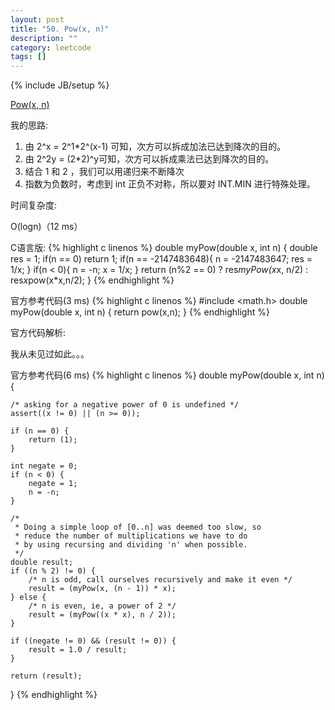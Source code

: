 ```yaml
---
layout: post
title: "50. Pow(x, n)"
description: ""
category: leetcode
tags: []
---
```

{% include JB/setup %}


[Pow(x, n)](https://leetcode.com/problems/powx-n/)

我的思路:

1. 由 2^x = 2^1*2^(x-1) 可知，次方可以拆成加法已达到降次的目的。
2. 由 2^2y = (2*2)^y可知，次方可以拆成乘法已达到降次的目的。
3. 结合 1 和 2 ，我们可以用递归来不断降次
4. 指数为负数时，考虑到 int 正负不对称，所以要对 INT.MIN 进行特殊处理。  

时间复杂度:

O(logn)（12 ms）

C语言版:
{% highlight c linenos %} 
double myPow(double x, int n) {
    double res = 1;
    if(n == 0) return 1;
    if(n == -2147483648){
        n = -2147483647;
        res = 1/x;
    } 
    if(n < 0){
        n = -n;
        x = 1/x;
    }
    return (n%2 == 0) ? res*myPow(x*x, n/2) : res*x*pow(x*x,n/2);
}
{% endhighlight %}


官方参考代码(3 ms)
{% highlight c linenos %} 
#include <math.h>
double myPow(double x, int n) {
    return pow(x,n);
}
{% endhighlight %}

官方代码解析:

我从未见过如此。。。







官方参考代码(6 ms)
{% highlight c linenos %} 
double myPow(double x, int n) {
    
    /* asking for a negative power of 0 is undefined */
    assert((x != 0) || (n >= 0));
    
    if (n == 0) {
        return (1);
    }
    
    int negate = 0;
    if (n < 0) {
        negate = 1;
        n = -n;
    }
    
    /*
     * Doing a simple loop of [0..n] was deemed too slow, so
     * reduce the number of multiplications we have to do
     * by using recursing and dividing 'n' when possible.
     */
    double result;
    if ((n % 2) != 0) {
        /* n is odd, call ourselves recursively and make it even */
        result = (myPow(x, (n - 1)) * x);
    } else {
        /* n is even, ie, a power of 2 */
        result = (myPow((x * x), n / 2));
    }
        
    if ((negate != 0) && (result != 0)) {
        result = 1.0 / result;
    }
    
    return (result);
}
{% endhighlight %}






